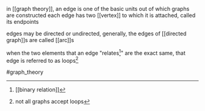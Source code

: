 in [[graph theory]], an edge is one of the basic units out of which graphs are constructed
each edge has two [[vertex]] to which it is attached, called its endpoints

edges may be directed or undirected, generally, the edges of [[directed graph]]s are called [[arc]]s

when the two elements that an edge "relates[^1]" are the exact same, that edge is referred to as loops[^2]

#graph_theory 

[^1]: [[binary relation]]
[^2]: not all graphs accept loops
